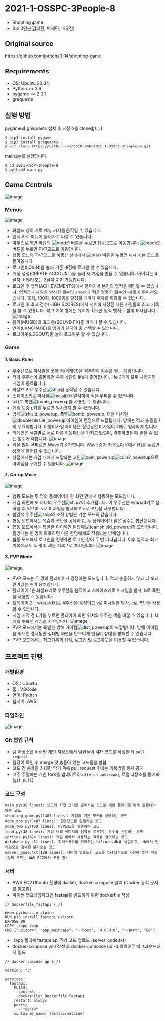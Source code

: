 # 2021-1-OSSPC-3People-8
- Shooting game
- 8조 3인분(김태환, 박재민, 배유진)

## Original source
https://github.com/jpritcha3-14/shooting-game

## Requirements
 - OS: Ubuntu 20.04
 - Python >= 3.6
 - pygame == 2.0.1 
 - grequests

## 실행 방법

pygame과 grequests 설치 후 저장소를 clone합니다. 
```
$ pip3 install pygame
$ pip3 install grequests 
$ git clone https://github.com/CSID-DGU/2021-1-OSSPC-3People-8.git
```
main.py를 실행합니다.
```
$ cd 2021-OSSP-3People-8
$ python3 main.py
```

## Game Controls
![image](https://user-images.githubusercontent.com/65498159/121736179-300e9f00-cb32-11eb-8a62-4f0304338d4c.png)
### Menus
![image](https://user-images.githubusercontent.com/65498159/121725594-6b09d600-cb24-11eb-9baa-09985d28eaef.png)
 - 화살표 상하 키로 메뉴 커서를 움직일 수 있습니다.
 - 엔터 키로 메뉴에 들어가고 나갈 수 있습니다.
 - 마우스로 화면 하단의 ![mode1](https://user-images.githubusercontent.com/65498159/121728766-a73f3580-cb28-11eb-8552-2e9111c7ee4b.png) 버튼을 누르면 협동모드로 이동합니다. ![mode2](https://user-images.githubusercontent.com/65498159/121728804-b3c38e00-cb28-11eb-9707-56cd3dbb09bb.png) 버튼을 누르면 PVP모드로 이동합니다.
 - 협동 모드와 PVP모드로 이동한 상태에서 ![main](https://user-images.githubusercontent.com/65498159/121728866-c6d65e00-cb28-11eb-9427-f208d943c5b6.png) 버튼을 누르면 다시 기본 모드로 돌아옵니다.
 - 로그인(LOGIN)을 눌러 기존 계정에 로그인 할 수 있습니다.
 - 계정 생성(CREATE ACCOUNT)을 눌러 새 계정을 만들 수 있습니다. 아이디는 4글자, 비밀번호는 3글자 까지 가능합니다.
 - 로그인 후 업적(ACHIEVEMENTS)에서 들어가서 본인의 업적을 확인할 수 있습니다. 업적은 미사일을 발사한 횟수인 shoot과 적을 명중한 횟수인 kill로 이루어져있습니다. 10회, 100회, 1000회를 달성할 때마다 뱃지를 획득할 수 있습니다.
 - 로그인 후 최고 점수(HIGH SCORES)에서 서버에 저장된 다른 사람들의 최고 기록을 볼 수 있습니다. 최고 기록 옆에는 유저가 획득한 업적 뱃지도 함께 표시됩니다.
![image](https://user-images.githubusercontent.com/65498159/121725628-7a891f00-cb24-11eb-9d76-d5d3c8904cfb.png)
 - 음악(MUSIC)과 효과음(SOUND FX)을 켜거나 끌 수 있습니다.
 - 언어(LANGUAGE)를 영어와 한국어 중 선택할 수 있습니다.
 - 로그아웃(LOGOUT)을 눌러 로그아웃 할 수 있습니다.

### Game
#### 1. Basic Rules
 - 우주선으로 미사일을 쏘아 적(외계인)을 격추하여 점수를 얻는 게임입니다.
 - 적과 우주선이 충돌하면 우측 상단의 life가 줄어듭니다. life 3개가 모두 사라지면 게임이 종료됩니다.
 - 화살표 키로 우주선![ship](https://user-images.githubusercontent.com/65498159/121725939-d94e9880-cb24-11eb-891f-0734458abf66.png)을 움직일 수 있습니다.
 - 스페이스키로 미사일![missile](https://user-images.githubusercontent.com/65498159/121725969-e23f6a00-cb24-11eb-9242-7e2bd8e6b62f.png)을 발사하여 적을 무찌를 수 있습니다.
 - b키로 폭탄![bomb_powerup](https://user-images.githubusercontent.com/65498159/121726003-ec616880-cb24-11eb-802d-f5d71eae7285.png)을 사용할 수 있습니다.
 - 게임 도중 p키를 누르면 일시정지 할 수 있습니다.
 - 방패![shield_powerup](https://user-images.githubusercontent.com/65498159/121726056-fd11de80-cb24-11eb-98c4-1566acd989bd.png), 폭탄![bomb_powerup](https://user-images.githubusercontent.com/65498159/121726003-ec616880-cb24-11eb-802d-f5d71eae7285.png), 더블 미사일![doublemissile_powerup](https://user-images.githubusercontent.com/65498159/121726123-174bbc80-cb25-11eb-8dff-aa00d3929be2.png) 아이템이 랜덤으로 드랍됩니다. 방패는 적과 충돌을 1회 무효화합니다. 더블미사일 아이템은 잠깐동안 미사일이 2배로 발사되게 합니다.
 - 외계인은 색깔별로 서로 다른 이동패턴을 가지고 있으며, 격추하였을 때 얻을 수 있는 점수가 다릅니다. 
![image](https://user-images.githubusercontent.com/65498159/121726665-d43e1900-cb25-11eb-8862-d10e37284723.png)
 - 적을 많이 무찌르면 Wave가 증가합니다. Wave 증가 카운트다운에서 i키를 누르면 상점에 들어갈 수 있습니다.
 - 상점에서는 게임 내에서 드랍되는 코인![coin_powerup](https://user-images.githubusercontent.com/65498159/121728628-7f4fd200-cb28-11eb-8227-7787abc35cd0.png)![coin2_powerup](https://user-images.githubusercontent.com/65498159/121728678-8d9dee00-cb28-11eb-8e28-e4bc4d864a55.png)으로 아이템을 구매할 수 있습니다.
![image](https://user-images.githubusercontent.com/65498159/121726898-20895900-cb26-11eb-9884-35af8f9efc04.png)

#### 2. Co-op Mode
![image](https://user-images.githubusercontent.com/65498159/121728072-bbcefe00-cb27-11eb-93f0-1b65f9a16a07.png)
 - 협동 모드는 두 명의 플레이어가 한 화면 안에서 협동하는 모드입니다.
 - 게임 화면에 또 하나의 우주선![ship2](https://user-images.githubusercontent.com/65498159/121728191-e4ef8e80-cb27-11eb-9e41-255b8f886181.png)이 추가됩니다. 이 우주선은 w/a/s/d키로 움직일 수 있으며, v로 미사일을 발사하고 q로 폭탄을 사용합니다.
 - 빨간색 우주선![ship](https://user-images.githubusercontent.com/65498159/121729672-b377c280-cb29-11eb-9b75-d5f9ac353533.png)의 조작 방법은 기본 모드와 같습니다.
 - 협동 모드에서는 목숨과 폭탄을 공유하고, 두 플레이어가 얻은 점수는 합산됩니다.
 - 협동 모드에서는 특별한 아이템인 팀방패![teamshield_powerup](https://user-images.githubusercontent.com/65498159/121728430-38fa7300-cb28-11eb-82d3-cdf34be5d296.png)가 드랍됩니다. 팀방패는 한 명이 획득하면 다른 한명에게도 적용되는 방패입니다.
 - 협동 모드에서 로그인을 진행하면 로그인 창이 두 번 나타납니다. 이후 업적과 최고기록에서도 두 명이 세운 기록으로 표시됩니다.
![image](https://user-images.githubusercontent.com/65498159/121728575-70691f80-cb28-11eb-93c1-2874826a9d6c.png)

#### 3. PVP Mode
![image](https://user-images.githubusercontent.com/65498159/121729401-63006500-cb29-11eb-9777-987ab6c0ae26.png)
 - PVP 모드는 두 명의 플레이어가 경쟁하는 모드입니다. 적과 충돌하지 않고 더 오래 살아남는 쪽이 승리합니다.
 - 플레이어 1은 화살표키로 우주선을 움직이고 스페이스키로 미사일을 발사, b로 폭탄을 사용할 수 있습니다.
 - 플레이어 2는 w/a/s/d키로 우주선을 움직이고 v로 미사일을 발사, q로 폭탄을 사용할 수 있습니다.
 - 게임 시작 전 L키를 누르면 플레이어 화면 위치와 우주선 색을 바꿀 수 있습니다. U키를 누르면 게임을 시작합니다.
![image](https://user-images.githubusercontent.com/65498159/121730113-3b5dcc80-cb2a-11eb-9c4b-6234dca87ae1.png)
 - PVP 모드에서는 특별한 방해 아이템![dist_powerup](https://user-images.githubusercontent.com/65498159/121729868-e8841500-cb29-11eb-9a00-6cf048e184cf.png)이 드랍됩니다. 방해 아이템을 먹으면 잠시동안 상대방 화면을 안보이게 만들어 상대를 방해할 수 있습니다.
 - PVP 모드에서는 최고기록과 업적, 로그인 및 로그아웃을 이용할 수 없습니다.

## 프로젝트 진행
### 개발환경
 - OS : Ubuntu  
 - 툴 : VSCode  
 - 언어: Python
 - 웹서버: AWS

### 타임라인
![image](https://user-images.githubusercontent.com/65498159/121224377-74483800-c8c3-11eb-9f9a-b21bff99597e.png)

### Git 협업 규칙
 - 팀 저장소를 fork한 개인 저장소에서 팀원들이 각자 코드를 작성한 뒤 ```pull request``` 
 - 팀장이 확인 후 merge 및 충돌이 있는 코드들을 병합 
 - 코드 간 충돌을 최대한 막기 위해 pull request 후에는 카톡방을 통해 공지 
 - 매주 주말에는 개인 fork를 업데이트하고(```fetch upstream```), 로컬 저장소를 동기화(```git pull```) 

### 코드 구성
```
main.py(38 lines): 모드와 화면 크기를 관리하는 코드로 게임 플레이를 위해 실행해야 하는 코드 
shooting_game.py(1407 lines): 게임의 기본 모드를 실행하는 코드
mode_one.py(1407 lines): 협동모드를 실행하는 코드
mode_two.py(958 lines): PVP모드를 실행하는 코드
load.py(38 lines): 게임 내의 이미지와 음악을 로드하는 함수를 선언하는 코드
sprites.py(624 lines): 게임 내에서 사용되는 객체를 정의하는 코드
database.py (61 lines): 하이스코어를 저장하는 hiScore.db를 생성하고, db에서 인게임으로 점수를 불러오는 코드
server_code.txt(189 lines): 서버에 업로드한 코드를 txt형식으로 저장해 놓은 파일(실제 코드는 AWS EC2에서 구동 중)
```

### 서버
 - AWS EC2 Ubuntu 환경에 docker, docker-compose 설치 (Docker 공식 문서를 참고함)
 - 파이썬 웹프레임워크인 fastapi를 빌드하기 위한 dockerfile 작성
```
// Dockerfile_fastapi (./)

FROM python:3.8-alpine
RUN pip install fastapi uvicorn
EXPOSE 80
COPY ./app /app
CMD ["uvicorn", "app.main:app", "--host", "0.0.0.0", "--port", "80"]
```
 - ./app 폴더에 fastapi api 작성 코드 업로드 (server_code.txt)
 - docker-compose.yml 작성 후 docker-compose up -d 명령어로 백그라운드에서 빌드
```
// docker-compose up (./)

version: "3"

services:
  fastapi:
    build:
      context: .
      dockerfile: Dockerfile_fastapi
    restart: always
    ports:
      - "80:80"
    container_name: fastapicontainer
```

